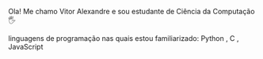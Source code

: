 Ola! Me chamo Vitor Alexandre e sou estudante de Ciência da Computação 🖐

linguagens de programação nas quais estou familiarizado:
Python , C , JavaScript 
